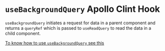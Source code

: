 # `useBackgroundQuery` Apollo Clint Hook

`useBackgroundQuery` initiates a request for data in a parent component and returns a `queryRef` which is passed to `useReadQuery` to read the data in a child component.

[To know how to use `useBackgroundQuery` see this](../1-Fetching/1-Suspense.md/#avoiding-request-waterfalls)
